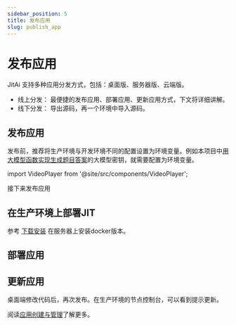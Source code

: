 ```yaml
---
sidebar_position: 5
title: 发布应用
slug: publish_app
---
```

# 发布应用

JitAi 支持多种应用分发方式，包括：桌面版、服务器版、云端版。
* 线上分发： 最便捷的发布应用、部署应用、更新应用方式，下文将详细讲解。
* 线下分发： 导出源码，再一个环境中导入源码。

## 发布应用

发布前，推荐将生产环境与开发环境不同的配置设置为环境变量。例如本项目中[用大模型函数实现生成题目答案](./dev_app/ai_func)的大模型密钥，就需要配置为环境变量。

import VideoPlayer from '@site/src/components/VideoPlayer';

<VideoPlayer relatePath="/docs/tutorial/publish_app_env.mp4" />

接下来发布应用

<VideoPlayer relatePath="/docs/tutorial/publish_app_publish.mp4" />

## 在生产环境上部署JIT

参考 [下载安装](./download-installation) 在服务器上安装docker版本。

## 部署应用

<VideoPlayer relatePath="/docs/tutorial/publish_app_produce.mp4" />

## 更新应用

桌面端修改代码后，再次发布。在生产环境的节点控制台，可以看到提示更新。

<VideoPlayer relatePath="/docs/tutorial/publish_app_produce.mp4" />

阅读[应用创建与管理](../devguide/application-development-basics/application-creation-and-management)了解更多。
